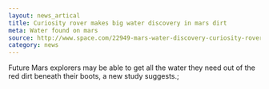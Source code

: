 ```yaml
---
layout: news_artical
title: Curiosity rover makes big water discovery in mars dirt
meta: Water found on mars
source: http://www.space.com/22949-mars-water-discovery-curiosity-rover.html
category: news
---
```

Future Mars explorers may be able to get all the water they need out of the red dirt beneath their boots, a new study suggests.;
